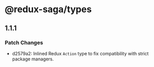 # @redux-saga/types

## 1.1.1
### Patch Changes

- d2579a2: Inlined Redux `Action` type to fix compatibility with strict package managers.

